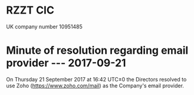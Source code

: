 # RZZT CIC

UK company number 10951485

# Minute of resolution regarding email provider --- 2017-09-21

On Thursday 21 September 2017 at 16:42 UTC±0 the Directors resolved to use Zoho (https://www.zoho.com/mail) as the Company's email provider.

